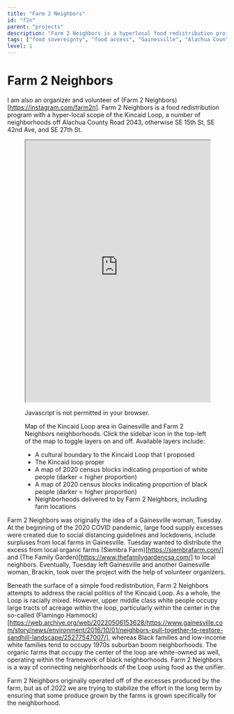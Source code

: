 ```yaml
---
title: "Farm 2 Neighbors"
id: "f2n"
parent: "projects"
description: "Farm 2 Neighbors is a hyperlocal food redistribution project of the Kincaid Loop in Southeast Gainesville."
tags: ["food sovereignty", "food access", "Gainesville", "Alachua County", "nonprofit", "coordination", "mutual aid"]
level: 1
---
```


# Farm 2 Neighbors

I am also an organizer and volunteer of (Farm 2 Neighbors)[https://instagram.com/farm2n]. Farm 2 Neighbors is a food redistribution program with a hyper-local scope of the Kincaid Loop, a number of neighborhoods off Alachua County Road 2043, otherwise SE 15th St, SE 42nd Ave, and SE 27th St.

<figure class="narrow">
    <iframe title="Farm 2 Neighbors map of key locations" src="https://www.google.com/maps/d/u/0/embed?mid=1fLpi3F1GD_F2ild3nJDZC9Ekh8eOEwAN&ehbc=2E312F" width="100%" height="600px"></iframe>
    <noscript>
        <p>Javascript is not permitted in your browser.</p>
    </noscript>
    <figcaption">
        <p>Map of the Kincaid Loop area in Gainesville and Farm 2 Neighbors neighborhoods. Click the sidebar icon in the top-left of the map to toggle layers on and off. Available layers include:</p>
        <ul>
            <li>A cultural boundary to the Kincaid Loop that I proposed</li>
            <li>The Kincaid loop proper</li>
            <li>A map of 2020 census blocks indicating proportion of white people (darker = higher proportion)</li>
            <li>A map of 2020 census blocks indicating proportion of black people (darker = higher proportion)</li>
            <li>Neighborhoods delivered to by Farm 2 Neighbors, including farm locations</li>
        </ul>
    </figcaption>
</figure>

Farm 2 Neighbors was originally the idea of a Gainesville woman, Tuesday. At the beginning of the 2020 COVID pandemic, large food supply excesses were created due to social distancing guidelines and lockdowns, include surpluses from local farms in Gainesville. Tuesday wanted to distribute the excess from local organic farms (Siembra Farm)[https://siembrafarm.com/] and (The Family Garden)[https://www.thefamilygardencsa.com/] to local neighbors. Eventually, Tuesday left Gainesville and another Gainesville woman, Brackin, took over the project with the help of volunteer organizers.

Beneath the surface of a simple food redistribution, Farm 2 Neighbors attempts to address the racial politics of the Kincaid Loop. As a whole, the Loop is racially mixed. However, upper middle class white people occupy large tracts of acreage within the loop, particularly within the center in the so-called (Flamingo Hammock)[https://web.archive.org/web/20220506153628/https://www.gainesville.com/story/news/environment/2016/10/01/neighbors-pull-together-to-restore-sandhill-landscape/25277547007/], whereas Black families and low-income white families tend to occupy 1970s suburban boom neighborhoods. The organic farms that occupy the center of the loop are white-owned as well, operating within the framework of black neighborhoods. Farm 2 Neighbors is a way of connecting neighborhoods of the Loop using food as the unifier.

Farm 2 Neighbors originally operated off of the excesses produced by the farm, but as of 2022 we are trying to stabilize the effort in the long term by ensuring that some produce grown by the farms is grown specifically for the neighborhood.